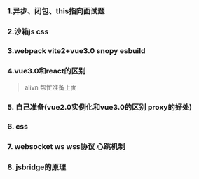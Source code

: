 ### 1.异步、闭包、this指向面试题

### 2.沙箱js css

### 3.webpack vite2+vue3.0 snopy esbuild

### 4.vue3.0和react的区别

> alivn 帮忙准备上面

### 5. 自己准备(vue2.0实例化和vue3.0的区别 proxy的好处)

### 6. css

### 7. websocket ws wss协议 心跳机制

### 8. jsbridge的原理